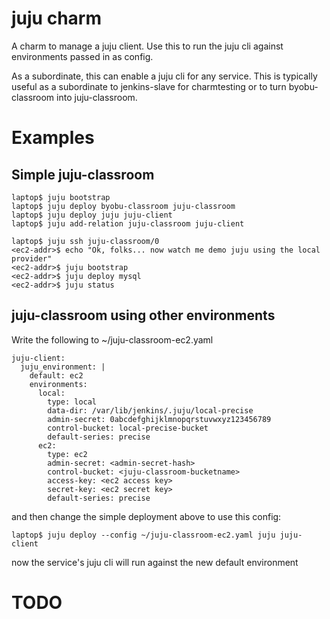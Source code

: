 
# juju charm

A charm to manage a juju client.  Use this to run the juju cli
against environments passed in as config.

As a subordinate, this can enable a juju cli for any service.
This is typically useful as a subordinate to jenkins-slave for
charmtesting or to turn byobu-classroom into juju-classroom.

# Examples

## Simple juju-classroom

    laptop$ juju bootstrap
    laptop$ juju deploy byobu-classroom juju-classroom
    laptop$ juju deploy juju juju-client
    laptop$ juju add-relation juju-classroom juju-client

    laptop$ juju ssh juju-classroom/0
    <ec2-addr>$ echo "Ok, folks... now watch me demo juju using the local provider"
    <ec2-addr>$ juju bootstrap
    <ec2-addr>$ juju deploy mysql
    <ec2-addr>$ juju status

## juju-classroom using other environments

Write the following to ~/juju-classroom-ec2.yaml

    juju-client:
      juju_environment: |
        default: ec2
        environments:
          local:
            type: local
            data-dir: /var/lib/jenkins/.juju/local-precise
            admin-secret: 0abcdefghijklmnopqrstuvwxyz123456789
            control-bucket: local-precise-bucket
            default-series: precise
          ec2:
            type: ec2
            admin-secret: <admin-secret-hash>
            control-bucket: <juju-classroom-bucketname>
            access-key: <ec2 access key>
            secret-key: <ec2 secret key>
            default-series: precise

and then change the simple deployment above to use this config:

    laptop$ juju deploy --config ~/juju-classroom-ec2.yaml juju juju-client

now the service's juju cli will run against the new default environment


# TODO

